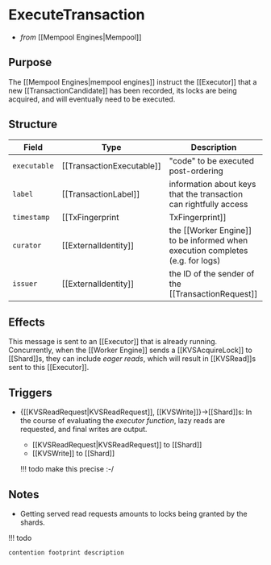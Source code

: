 # ExecuteTransaction
<!-- --8<-- [start:blurb] -->
* _from_ [[Mempool Engines|Mempool]]

## Purpose
The [[Mempool Engines|mempool engines]] instruct the [[Executor]] that a new
 [[TransactionCandidate]] has been recorded, its locks are being
 acquired, and will eventually need to be executed.

<!-- --8<-- [end:blurb] -->
<!-- --8<-- [start:details] -->

## Structure
| Field        | Type                      | Description                                                                   |
|--------------|---------------------------|-------------------------------------------------------------------------------|
| `executable` | [[TransactionExecutable]] | "code" to be executed post-ordering                                           |
| `label`      | [[TransactionLabel]]      | information about keys that the transaction can rightfully access             |
| `timestamp`  | [[TxFingerprint|TxFingerprint]]         | (partial) ordering information (sufficient for V1)                            |
| `curator`    | [[ExternalIdentity]]      | the [[Worker Engine]] to be informed when execution completes (e.g. for logs) |
| `issuer`     | [[ExternalIdentity]]      | the ID of the sender of the [[TransactionRequest]]                            |

## Effects
This message is sent to an [[Executor]] that is already running.
Concurrently, when the [[Worker Engine]] sends a [[KVSAcquireLock]] to
 [[Shard]]s, they can include *eager reads*, which will result in
 [[KVSRead]]s sent to this [[Executor]].


## Triggers
- {[[KVSReadRequest|KVSReadRequest]], [[KVSWrite]]}→[[Shard]]s:
  In the course of evaluating the
   *executor function*,
   lazy reads are requested, and final writes are output.

  - [[KVSReadRequest|KVSReadRequest]] to [[Shard]]
  - [[KVSWrite]] to [[Shard]]

  !!! todo
      make this precise :-/
<!-- --8<-- [end:details] -->

## Notes

- Getting served read requests amounts to locks being granted by the shards.

!!! todo

    contention footprint description
